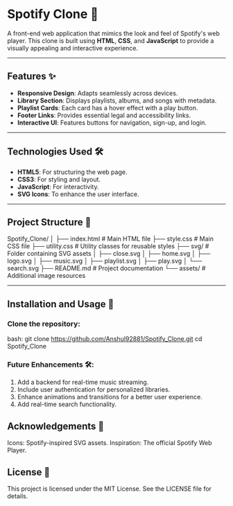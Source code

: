 # Spotify Clone 🎵

A front-end web application that mimics the look and feel of Spotify's web player. This clone is built using **HTML**, **CSS**, and **JavaScript** to provide a visually appealing and interactive experience.

---

## Features ✨

- **Responsive Design**: Adapts seamlessly across devices.
- **Library Section**: Displays playlists, albums, and songs with metadata.
- **Playlist Cards**: Each card has a hover effect with a play button.
- **Footer Links**: Provides essential legal and accessibility links.
- **Interactive UI**: Features buttons for navigation, sign-up, and login.
  
---

## Technologies Used 🛠️

- **HTML5**: For structuring the web page.
- **CSS3**: For styling and layout.
- **JavaScript**: For interactivity.
- **SVG Icons**: To enhance the user interface.

---

## Project Structure 📂

Spotify_Clone/
│
├── index.html       # Main HTML file
├── style.css        # Main CSS file
├── utility.css      # Utility classes for reusable styles
├── svg/             # Folder containing SVG assets
│   ├── close.svg
│   ├── home.svg
│   ├── logo.svg
│   ├── music.svg
│   ├── playlist.svg
│   ├── play.svg
│   └── search.svg
├── README.md        # Project documentation
└── assets/          # Additional image resources

---

## Installation and Usage 🚀

### Clone the repository:

bash:
git clone https://github.com/Anshul92881/Spotify_Clone.git
cd Spotify_Clone

### Future Enhancements 🛠️:

1. Add a backend for real-time music streaming.
2. Include user authentication for personalized libraries.
3. Enhance animations and transitions for a better user experience.
4. Add real-time search functionality.

## Acknowledgements 🙏
Icons: Spotify-inspired SVG assets.
Inspiration: The official Spotify Web Player.

## License 📜
This project is licensed under the MIT License. See the LICENSE file for details.
